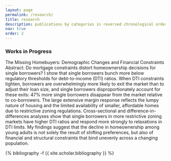 ```yaml
---
layout: page
permalink: /research/
title: research
description: publications by categories in reversed chronological order. 
nav: true
order: 2
---
```

<!-- _pages/publications.md -->
<div class="publications">

### Works in Progress
The Missing Homebuyers: Demographic Changes and Financial Constraints
Abstract: Do mortgage constraints distort homeownership decisions for single borrowers? I show that single borrowers bunch more below regulatory thresholds for debt-to-income (DTI) ratios. When DTI constraints tighten, borrowers are overwhelmingly more likely to exit the market than to adjust their loan size, and single borrowers disproportionately account for these exits: 47% more single borrowers disappear from the market relative to co-borrowers. The large extensive margin response reflects the lumpy nature of housing and the limited availability of smaller, affordable homes due to restrictive zoning regulations. Cross-sectional and difference-in-differences analyses show that single borrowers in more restrictive zoning markets have higher DTI ratios and respond more strongly to relaxations in DTI limits. My findings suggest that the decline in homeownership among young adults is not solely the result of shifting preferences, but also of financial and structural constraints that bind unevenly across a changing population. 

{% bibliography -f {{ site.scholar.bibliography }} %}

</div>
